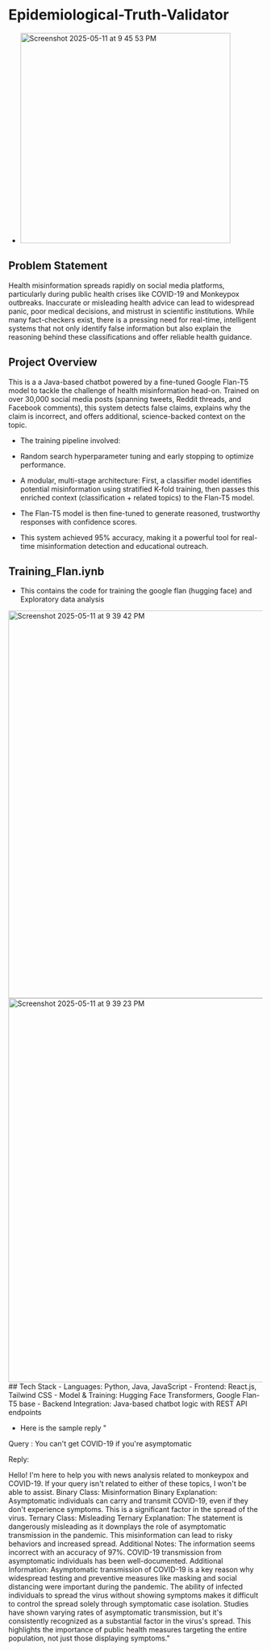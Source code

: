 # Epidemiological-Truth-Validator
- <img width="416" alt="Screenshot 2025-05-11 at 9 45 53 PM" src="https://github.com/user-attachments/assets/bbb5f09b-dff2-4912-ae2d-eae646958601" />

## Problem Statement
Health misinformation spreads rapidly on social media platforms, particularly during public health crises like COVID-19 and Monkeypox outbreaks. Inaccurate or misleading health advice can lead to widespread panic, poor medical decisions, and mistrust in scientific institutions. While many fact-checkers exist, there is a pressing need for real-time, intelligent systems that not only identify false information but also explain the reasoning behind these classifications and offer reliable health guidance.

## Project Overview
<p> This is a a Java-based chatbot powered by a fine-tuned Google Flan-T5 model to tackle the challenge of health misinformation head-on. Trained on over 30,000 social media posts (spanning tweets, Reddit threads, and Facebook comments), this system detects false claims, explains why the claim is incorrect, and offers additional, science-backed context on the topic.

- The training pipeline involved:

- Random search hyperparameter tuning and early stopping to optimize performance.
- A modular, multi-stage architecture: First, a classifier model identifies potential misinformation using stratified K-fold training, then passes this enriched context (classification + related topics) to the Flan-T5 model.
- The Flan-T5 model is then fine-tuned to generate reasoned, trustworthy responses with confidence scores.
- This system achieved 95% accuracy, making it a powerful tool for real-time misinformation detection and educational outreach.
</p>

## Training_Flan.iynb 
- This contains the code for training the google flan (hugging face) and Exploratory data analysis
<img width="767" alt="Screenshot 2025-05-11 at 9 39 42 PM" src="https://github.com/user-attachments/assets/8bcb4d40-6f40-4682-ac00-ebb58056b8fa" />
<img width="760" alt="Screenshot 2025-05-11 at 9 39 23 PM" src="https://github.com/user-attachments/assets/d005517c-7044-41c1-891e-a1d6504a44ff" />
## Tech Stack 
- Languages: Python, Java, JavaScript
- Frontend: React.js, Tailwind CSS
- Model & Training: Hugging Face Transformers, Google Flan-T5 base
- Backend Integration: Java-based chatbot logic with REST API endpoints

- Here is the sample reply " 
<p>Query : You can't get COVID-19 if you're asymptomatic</p> 
<p>Reply:</p>
<p> Hello! I'm here to help you with news analysis related to monkeypox and COVID-19. If your query isn't related to either of these topics, I won't be able to assist.
Binary Class: Misinformation
Binary Explanation: Asymptomatic individuals can carry and transmit COVID-19, even if they don't experience symptoms. This is a significant factor in the spread of the virus.
Ternary Class: Misleading
Ternary Explanation: The statement is dangerously misleading as it downplays the role of asymptomatic transmission in the pandemic. This misinformation can lead to risky behaviors and increased spread.
Additional Notes: The information seems incorrect with an accuracy of 97%. COVID-19 transmission from asymptomatic individuals has been well-documented.
Additional Information: Asymptomatic transmission of COVID-19 is a key reason why widespread testing and preventive measures like masking and social distancing were important during the pandemic. The ability of infected individuals to spread the virus without showing symptoms makes it difficult to control the spread solely through symptomatic case isolation. Studies have shown varying rates of asymptomatic transmission, but it's consistently recognized as a substantial factor in the virus's spread. This highlights the importance of public health measures targeting the entire population, not just those displaying symptoms." </p>
